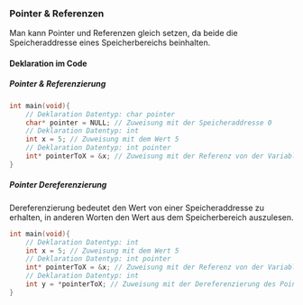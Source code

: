### Pointer & Referenzen
Man kann Pointer und Referenzen gleich setzen, da beide die Speicheraddresse eines Speicherbereichs beinhalten.
#### Deklaration im Code
##### Pointer & Referenzierung
```c
int main(void){
	// Deklaration Datentyp: char pointer
	char* pointer = NULL; // Zuweisung mit der Speicheraddresse 0
	// Deklaration Datentyp: int
	int x = 5; // Zuweisung mit dem Wert 5
	// Deklaration Datentyp: int pointer
	int* pointerToX = &x; // Zuweisung mit der Referenz von der Variable "x"
}
```
##### Pointer Dereferenzierung
Dereferenzierung bedeutet den Wert von einer Speicheraddresse zu erhalten, in anderen Worten den Wert aus dem Speicherbereich auszulesen.
```c
int main(void){
	// Deklaration Datentyp: int
	int x = 5; // Zuweisung mit dem Wert 5
	// Deklaration Datentyp: int pointer
	int* pointerToX = &x; // Zuweisung mit der Referenz von der Variable "x"
	// Deklaration Datentyp: int
	int y = *pointerToX; // Zuweisung mit der Dereferenzierung des Pointers
}
```